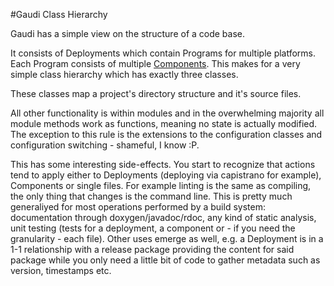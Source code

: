 #Gaudi Class Hierarchy

Gaudi has a simple view on the structure of a code base.

It consists of Deployments which contain Programs for multiple platforms. Each Program consists of multiple [Components](rdoc/Gaudi/Component.html). This makes for a very simple class hierarchy which has exactly three classes.

These classes map a project's directory structure and it's source files. 

All other functionality is within modules and in the overwhelming majority all module methods work as functions, meaning no state is actually modified. The exception to this rule is the extensions to the configuration classes and configuration switching - shameful, I know :P.

This has some interesting side-effects. You start to recognize that actions tend to apply either to Deployments (deploying via capistrano for example), Components or single files. For example linting is the same as compiling, the only thing that changes is the command line. This is pretty much generaliyed for most operations performed by a build system: documentation through doxygen/javadoc/rdoc, any kind of static analysis, unit testing (tests for a deployment, a component or - if you need the granularity - each file). Other uses emerge as well, e.g. a Deployment is in a 1-1 relationship with a release package providing the content for said package while you only need a little bit of code to gather metadata such as version, timestamps etc.  

